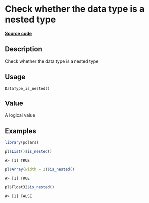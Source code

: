 

# Check whether the data type is a nested type

[**Source code**](https://github.com/pola-rs/r-polars/tree/8dac37e8bf89bcd080a13d0ed20dd1dc2bee615f/R/after-wrappers.R#L20)

## Description

Check whether the data type is a nested type

## Usage

<pre><code class='language-R'>DataType_is_nested()
</code></pre>

## Value

A logical value

## Examples

``` r
library(polars)

pl$List()$is_nested()
```

    #> [1] TRUE

``` r
pl$Array(width = 2)$is_nested()
```

    #> [1] TRUE

``` r
pl$Float32$is_nested()
```

    #> [1] FALSE
